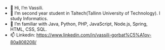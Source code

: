 - 👋 Hi, I’m Vassili.
- 👀 I’m second year student in Taltech(Tallinn University of Technology). I study Informatics.
- 🌱 I’m familiar with Java, Python, PHP, JavaScript, Node.js, Spring, HTML, CSS, SQL.
- 📫 Linkedin: https://www.linkedin.com/in/vassili-gorbat%C5%A1ov-80a808208/

<!---
vagorb/vagorb is a ✨ special ✨ repository because its `README.md` (this file) appears on your GitHub profile.
You can click the Preview link to take a look at your changes.
--->
